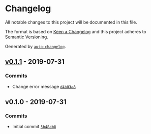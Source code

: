 # Changelog

All notable changes to this project will be documented in this file.

The format is based on [Keep a Changelog](https://keepachangelog.com/en/1.0.0/)
and this project adheres to [Semantic Versioning](https://semver.org/spec/v2.0.0.html).

Generated by [`auto-changelog`](https://github.com/CookPete/auto-changelog).

## [v0.1.1](https://github.com/nielsrowinbik/react-hass-auth/compare/v0.1.0...v0.1.1) - 2019-07-31

### Commits

- Change error message [`d4b03a8`](https://github.com/nielsrowinbik/react-hass-auth/commit/d4b03a8621a53daca4c42f6873b836648c93065d)

## v0.1.0 - 2019-07-31

### Commits

- Initial commit [`5b48ab8`](https://github.com/nielsrowinbik/react-hass-auth/commit/5b48ab8ee4b1e74aea51575e91ad8ac58e6dac55)
